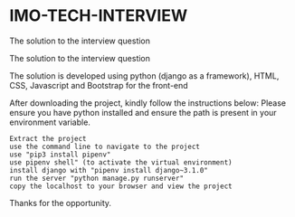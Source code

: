 # IMO-TECH-INTERVIEW
The solution to the interview question 

The solution to the interview question

The solution is developed using python (django as a framework), HTML, CSS, Javascript and Bootstrap for the front-end

After downloading the project, kindly follow the instructions below: Please ensure you have python installed and ensure the path is present in your environment variable.

    Extract the project
    use the command line to navigate to the project
    use "pip3 install pipenv"
    use pipenv shell" (to activate the virtual environment)
    install django with "pipenv install django~3.1.0"
    run the server "python manage.py runserver"
    copy the localhost to your browser and view the project

Thanks for the opportunity.

